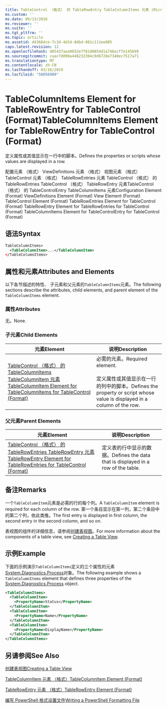 ```yaml
---
title: TableControl （格式） 的 TableRowEntry TableColumnItems 元素 |Microsoft Docs
ms.custom: ''
ms.date: 09/13/2016
ms.reviewer: ''
ms.suite: ''
ms.tgt_pltfrm: ''
ms.topic: article
ms.assetid: d43684ce-7c3d-4d14-8dbd-061c111ee805
caps.latest.revision: 12
ms.openlocfilehash: d05437aaa9652e7f81d0854d1a746acffe145699
ms.sourcegitcommit: caac7d098a448232304c9d6728e7340ec7517a71
ms.translationtype: MT
ms.contentlocale: zh-CN
ms.lasthandoff: 03/16/2019
ms.locfileid: "58056900"
---
```

# <a name="tablecolumnitems-element-for-tablerowentry-for-tablecontrol-format"></a><span data-ttu-id="285f8-102">TableColumnItems Element for TableRowEntry for TableControl (Format)</span><span class="sxs-lookup"><span data-stu-id="285f8-102">TableColumnItems Element for TableRowEntry for TableControl (Format)</span></span>

<span data-ttu-id="285f8-103">定义属性或其值显示在一行中的脚本。</span><span class="sxs-lookup"><span data-stu-id="285f8-103">Defines the properties or scripts whose values are displayed in a row.</span></span>

<span data-ttu-id="285f8-104">配置元素 （格式） ViewDefinitions 元素 （格式） 视图元素 （格式） TableControl 元素 （格式） TableRowEntries 元素 TableControl （格式） 的 TableRowEntries TableControl （格式） TableRowEntry 元素TableControl （格式） 的 TableControlEntry TableColumnItems 元素</span><span class="sxs-lookup"><span data-stu-id="285f8-104">Configuration Element (Format) ViewDefinitions Element (Format) View Element (Format) TableControl Element (Format) TableRowEntries Element for TableControl (Format) TableRowEntry Element for TableRowEntries for TableControl (Format) TableColumnItems Element for TableControlEntry for TableControl (Format)</span></span>

## <a name="syntax"></a><span data-ttu-id="285f8-105">语法</span><span class="sxs-lookup"><span data-stu-id="285f8-105">Syntax</span></span>

```xml
TableColumnItems>
  <TableColumnItem>...</TableColumnItem>
</TableColumnItems>
```

## <a name="attributes-and-elements"></a><span data-ttu-id="285f8-106">属性和元素</span><span class="sxs-lookup"><span data-stu-id="285f8-106">Attributes and Elements</span></span>

<span data-ttu-id="285f8-107">以下各节描述的特性、 子元素和父元素的`TableColumnItems`元素。</span><span class="sxs-lookup"><span data-stu-id="285f8-107">The following sections describe the attributes, child elements, and parent element of the `TableColumnItems` element.</span></span>

### <a name="attributes"></a><span data-ttu-id="285f8-108">属性</span><span class="sxs-lookup"><span data-stu-id="285f8-108">Attributes</span></span>

<span data-ttu-id="285f8-109">无。</span><span class="sxs-lookup"><span data-stu-id="285f8-109">None.</span></span>

### <a name="child-elements"></a><span data-ttu-id="285f8-110">子元素</span><span class="sxs-lookup"><span data-stu-id="285f8-110">Child Elements</span></span>

|<span data-ttu-id="285f8-111">元素</span><span class="sxs-lookup"><span data-stu-id="285f8-111">Element</span></span>|<span data-ttu-id="285f8-112">说明</span><span class="sxs-lookup"><span data-stu-id="285f8-112">Description</span></span>|
|-------------|-----------------|
|[<span data-ttu-id="285f8-113">TableControl （格式） 的 TableColumnItems TableColumnItem 元素</span><span class="sxs-lookup"><span data-stu-id="285f8-113">TableColumnItem Element for TableColumnItems for TableControl (Format)</span></span>](./tablecolumnitem-element-for-tablecolumnitems-for-tablecontrol-format.md)|<span data-ttu-id="285f8-114">必需的元素。</span><span class="sxs-lookup"><span data-stu-id="285f8-114">Required element.</span></span><br /><br /> <span data-ttu-id="285f8-115">定义属性或其值显示在一行的列中的脚本。</span><span class="sxs-lookup"><span data-stu-id="285f8-115">Defines the property or script whose value is displayed in a column of the row.</span></span>|

### <a name="parent-elements"></a><span data-ttu-id="285f8-116">父元素</span><span class="sxs-lookup"><span data-stu-id="285f8-116">Parent Elements</span></span>

|<span data-ttu-id="285f8-117">元素</span><span class="sxs-lookup"><span data-stu-id="285f8-117">Element</span></span>|<span data-ttu-id="285f8-118">说明</span><span class="sxs-lookup"><span data-stu-id="285f8-118">Description</span></span>|
|-------------|-----------------|
|[<span data-ttu-id="285f8-119">TableControl （格式） 的 TableRowEntries TableRowEntry 元素</span><span class="sxs-lookup"><span data-stu-id="285f8-119">TableRowEntry Element for TableRowEntries for TableControl (Format)</span></span>](./tablerowentry-element-for-tablerowentries-for-tablecontrol-format.md)|<span data-ttu-id="285f8-120">定义表的行中显示的数据。</span><span class="sxs-lookup"><span data-stu-id="285f8-120">Defines the data that is displayed in a row of the table.</span></span>|

## <a name="remarks"></a><span data-ttu-id="285f8-121">备注</span><span class="sxs-lookup"><span data-stu-id="285f8-121">Remarks</span></span>

<span data-ttu-id="285f8-122">一个`TableColumnItem`元素是必需的行的每个列。</span><span class="sxs-lookup"><span data-stu-id="285f8-122">A `TableColumnItem` element is required for each column of the row.</span></span> <span data-ttu-id="285f8-123">第一个条目显示在第一列，第二个条目中的第二个列，依此类推。</span><span class="sxs-lookup"><span data-stu-id="285f8-123">The first entry is displayed in first column, the second entry in the second column, and so on.</span></span>

<span data-ttu-id="285f8-124">表视图的组件的详细信息，请参阅[创建表视图](./creating-a-table-view.md)。</span><span class="sxs-lookup"><span data-stu-id="285f8-124">For more information about the components of a table view, see [Creating a Table View](./creating-a-table-view.md).</span></span>

## <a name="example"></a><span data-ttu-id="285f8-125">示例</span><span class="sxs-lookup"><span data-stu-id="285f8-125">Example</span></span>

<span data-ttu-id="285f8-126">下面的示例演示`TableColumnItems`定义的三个属性的元素[System.Diagnostics.Process](/dotnet/api/System.Diagnostics.Process)对象。</span><span class="sxs-lookup"><span data-stu-id="285f8-126">The following example shows a `TableColumnItems` element that defines three properties of the [System.Diagnostics.Process](/dotnet/api/System.Diagnostics.Process) object.</span></span>

```xml
<TableColumnItems>
  <TableColumnItem>
    <PropertyName>Status</PropertyName>
  </TableColumnItem>
  <TableColumnItem>
    <PropertyName>Name</PropertyName>
  </TableColumnItem>
  <TableColumnItem>
    <PropertyName>DisplayName</PropertyName>
  </TableColumnItem>
</TableColumnItems>

```

## <a name="see-also"></a><span data-ttu-id="285f8-127">另请参阅</span><span class="sxs-lookup"><span data-stu-id="285f8-127">See Also</span></span>

[<span data-ttu-id="285f8-128">创建表视图</span><span class="sxs-lookup"><span data-stu-id="285f8-128">Creating a Table View</span></span>](./creating-a-table-view.md)

[<span data-ttu-id="285f8-129">TableColumnItem 元素 （格式）</span><span class="sxs-lookup"><span data-stu-id="285f8-129">TableColumnItem Element (Format)</span></span>](./tablecolumnitem-element-for-tablecolumnitems-for-tablecontrol-format.md)

[<span data-ttu-id="285f8-130">TableRowEntry 元素 （格式）</span><span class="sxs-lookup"><span data-stu-id="285f8-130">TableRowEntry Element (Format)</span></span>](./tablerowentry-element-for-tablerowentries-for-tablecontrol-format.md)

[<span data-ttu-id="285f8-131">编写 PowerShell 格式设置文件</span><span class="sxs-lookup"><span data-stu-id="285f8-131">Writing a PowerShell Formatting File</span></span>](./writing-a-powershell-formatting-file.md)
